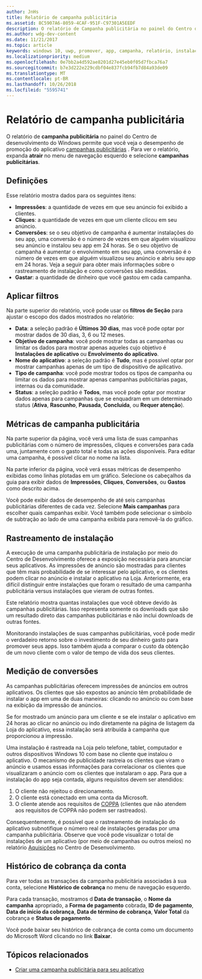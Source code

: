 ```yaml
---
author: JnHs
title: Relatório de campanha publicitária
ms.assetid: 8C5907A6-8059-4CAF-951F-C97301A5EEDF
description: O relatório de Campanha publicitária no painel do Centro de Desenvolvimento do Windows permite que você veja o desempenho das campanhas de anúncios de promoção do aplicativo.
ms.author: wdg-dev-content
ms.date: 11/21/2017
ms.topic: article
keywords: windows 10, uwp, promover, app, campanha, relatório, instalações
ms.localizationpriority: medium
ms.openlocfilehash: 0e7bb2a4d592ae8201d27e45eb0f05d7fbca76a7
ms.sourcegitcommit: b7e3d222e229cdbf04e837fcb94fb7d84a93de09
ms.translationtype: MT
ms.contentlocale: pt-BR
ms.lasthandoff: 10/26/2018
ms.locfileid: "5595741"
---
```

# <a name="ad-campaign-report"></a>Relatório de campanha publicitária

O relatório de **campanha publicitária** no painel do Centro de desenvolvimento do Windows permite que você veja o desempenho de promoção do aplicativo [campanhas publicitárias](create-an-ad-campaign-for-your-app.md) . Para ver o relatório, expanda **atrair** no menu de navegação esquerdo e selecione **campanhas publicitárias**.

## <a name="definitions"></a>Definições

Esse relatório mostra dados para os seguintes itens:

-   **Impressões**: a quantidade de vezes em que seu anúncio foi exibido a clientes.
-   **Cliques**: a quantidade de vezes em que um cliente clicou em seu anúncio.
-   **Conversões**: se o seu objetivo de campanha é aumentar instalações do seu app, uma conversão é o número de vezes em que alguém visualizou seu anúncio e instalou seu app em 24 horas. Se o seu objetivo de campanha é aumentar o envolvimento em seu app, uma conversão é o número de vezes em que alguém visualizou seu anúncio e abriu seu app em 24 horas. Veja a seguir para obter mais informações sobre o rastreamento de instalação e como conversões são medidas.
-   **Gastar**: a quantidade de dinheiro que você gastou em cada campanha.

## <a name="apply-filters"></a>Aplicar filtros

Na parte superior do relatório, você pode usar os **filtros de Seção** para ajustar o escopo dos dados mostrados no relatório:

-   **Data**: a seleção padrão é **Últimos 30 dias**, mas você pode optar por mostrar dados de 30 dias, 3, 6 ou 12 meses.
-   **Objetivo de campanha**: você pode mostrar todas as campanhas ou limitar os dados para mostrar apenas aqueles cujo objetivo é **Instalações de aplicativo** ou **Envolvimento do aplicativo**.
-   **Nome do aplicativo**: a seleção padrão é **Tudo**, mas é possível optar por mostrar campanhas apenas de um tipo de dispositivo de aplicativo.
-   **Tipo de campanha**: você pode mostrar todos os tipos de campanha ou limitar os dados para mostrar apenas campanhas publicitárias pagas, internas ou da comunidade.
-   **Status**: a seleção padrão é **Todos**, mas você pode optar por mostrar dados apenas para campanhas que se enquadram em um determinado status (**Ativa**, **Rascunho**, **Pausada**, **Concluída**, ou **Requer atenção**).


## <a name="ad-campaign-metrics"></a>Métricas de campanha publicitária

Na parte superior da página, você verá uma lista de suas campanhas publicitárias com o número de impressões, cliques e conversões para cada uma, juntamente com o gasto total e todas as ações disponíveis. Para editar uma campanha, é possível clicar no nome na lista.

Na parte inferior da página, você verá essas métricas de desempenho exibidas como linhas plotadas em um gráfico. Selecione os cabeçalhos da guia para exibir dados de **Impressões**, **Cliques**, **Conversões**, ou **Gastos** como descrito acima.

Você pode exibir dados de desempenho de até seis campanhas publicitárias diferentes de cada vez. Selecione **Mais campanhas** para escolher quais campanhas exibir. Você também pode selecionar o símbolo de subtração ao lado de uma campanha exibida para removê-la do gráfico.


## <a name="install-tracking"></a>Rastreamento de instalação

A execução de uma campanha publicitária de instalação por meio do Centro de Desenvolvimento oferece a exposição necessária para anunciar seus aplicativos. As impressões de anúncio são mostradas para clientes que têm mais probabilidade de se interessar pelo aplicativo, e os clientes podem clicar no anúncio e instalar o aplicativo na Loja. Anteriormente, era difícil distinguir entre instalações que foram o resultado de uma campanha publicitária versus instalações que vieram de outras fontes.

Este relatório mostra quantas instalações que você obteve devido às campanhas publicitárias. Isso representa somente os downloads que são um resultado direto das campanhas publicitárias e não inclui downloads de outras fontes.

Monitorando instalações de suas campanhas publicitárias, você pode medir o verdadeiro retorno sobre o investimento de seu dinheiro gasto para promover seus apps. Isso também ajuda a comparar o custo da obtenção de um novo cliente com o valor de tempo de vida dos seus clientes.


## <a name="measuring-conversions"></a>Medição de conversões

As campanhas publicitárias oferecem impressões de anúncios em outros aplicativos. Os clientes que são expostos ao anúncio têm probabilidade de instalar o app em uma de duas maneiras: clicando no anúncio ou com base na exibição da impressão de anúncios.

Se for mostrado um anúncio para um cliente e se ele instalar o aplicativo em 24 horas ao clicar no anúncio ou indo diretamente na página de listagem da Loja do aplicativo, essa instalação será atribuída à campanha que proporcionou a impressão.

Uma instalação é rastreada na Loja pelo telefone, tablet, computador e outros dispositivos Windows 10 com base no cliente que instalou o aplicativo. O mecanismo de publicidade rastreia os clientes que viram o anúncio e usamos essas informações para correlacionar os clientes que visualizaram o anúncio com os clientes que instalaram o app. Para que a instalação do app seja contada, alguns requisitos devem ser atendidos:

1.  O cliente não rejeitou o direcionamento.
2.  O cliente está conectado em uma conta da Microsoft.
3.  O cliente atende aos requisitos de [COPPA](http://go.microsoft.com/fwlink?LinkId=536558) (clientes que não atendem aos requisitos de COPPA não podem ser rastreados).

Consequentemente, é possível que o rastreamento de instalação do aplicativo subnotifique o número real de instalações geradas por uma campanha publicitária. Observe que você pode visualizar o total de instalações de um aplicativo (por meio de campanhas ou outros meios) no relatório [Aquisições](acquisitions-report.md) no Centro de Desenvolvimento.


## <a name="account-billing-history"></a>Histórico de cobrança da conta

Para ver todas as transações da campanha publicitária associadas à sua conta, selecione **Histórico de cobrança** no menu de navegação esquerdo.

Para cada transação, mostramos d **Data de transação**, o **Nome da campanha** apropriado, a **Forma de pagamento** cobrada, **ID de pagamento**, **Data de início da cobrança**, **Data de término de cobrança**, **Valor Total** da cobrança e **Status de pagamento**.

Você pode baixar seu histórico de cobrança de conta como um documento do Microsoft Word clicando no link **Baixar**.

## <a name="related-topics"></a>Tópicos relacionados

* [Criar uma campanha publicitária para seu aplicativo](create-an-ad-campaign-for-your-app.md)

 

 
